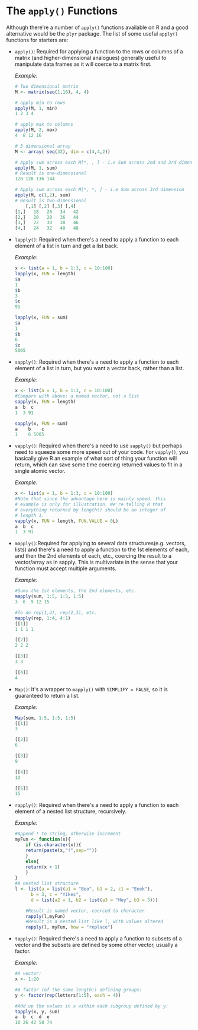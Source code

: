 # The `apply()` Functions

Although there're a number of `apply()` functions available on R and a good alternative would be the `plyr` package. The list of some useful `apply()` functions for starters are:

- `apply()`: Required for applying a function to the rows or columns of a matrix (and higher-dimensional analogues) generally useful to manipulate data frames as it will coerce to a matrix first.

	_Example:_
    
    ```R
    # Two dimensional matrix
	M <- matrix(seq(1,16), 4, 4)

	# apply min to rows
	apply(M, 1, min)
	1 2 3 4

	# apply max to columns
	apply(M, 2, max)
	4  8 12 16

	# 3 dimensional array
	M <- array( seq(32), dim = c(4,4,2))

	# Apply sum across each M[*, , ] - i.e Sum across 2nd and 3rd dimension
	apply(M, 1, sum)
	# Result is one-dimensional
	120 128 136 144

	# Apply sum across each M[*, *, ] - i.e Sum across 3rd dimension
	apply(M, c(1,2), sum)
	# Result is two-dimensional
     	[,1] [,2] [,3] [,4]
	[1,]   18   26   34   42
	[2,]   20   28   36   44
	[3,]   22   30   38   46
	[4,]   24   32   40   48
    ```
    
- `lapply()`: Required when there's a need to apply a function to each element of a list in turn and get a list back.

	_Example:_
   
   ```R
   x <- list(a = 1, b = 1:3, c = 10:100) 
   lapply(x, FUN = length) 
   $a 
   1
   $b 
   3
   $c 
   91

   lapply(x, FUN = sum) 
   $a 
   1
   $b 
   6
   $c 
   5005 
   ```
   
- `sapply()`: Required when there's a need to apply a function to each element of a list in turn, but you want a vector back, rather than a list.
	
    _Example:_
    
    ```R
   x <- list(a = 1, b = 1:3, c = 10:100)
   #Compare with above; a named vector, not a list 
   sapply(x, FUN = length)  
   a  b  c   
   1  3 91

   sapply(x, FUN = sum)   
   a    b    c    
   1    6 5005    
   ```
   
- `vapply()`: Required when there's a need to use `sapply()` but perhaps need to squeeze some more speed out of your code. For `vapply()`, you basically give R an example of what sort of thing your function will return, which can save some time coercing returned values to fit in a single atomic vector.

	_Example:_
	
    ```R
	x <- list(a = 1, b = 1:3, c = 10:100)
	#Note that since the advantage here is mainly speed, this
	# example is only for illustration. We're telling R that
	# everything returned by length() should be an integer of 
	# length 1. 
	vapply(x, FUN = length, FUN.VALUE = 0L) 
	a  b  c  
	1  3 91  
    ```
    
- `mapply()`:Required for applying to several data structures(e.g. vectors, lists) and there's a need to apply a function to the 1st elements of each, and then the 2nd elements of each, etc., coercing the result to a vector/array as in sapply. This is multivariate in the sense that your function must accept multiple arguments.
	
    _Example:_
	
    ```R
	#Sums the 1st elements, the 2nd elements, etc. 
	mapply(sum, 1:5, 1:5, 1:5) 
	3  6  9 12 15
	
    #To do rep(1,4), rep(2,3), etc.
	mapply(rep, 1:4, 4:1)   
	[[1]]
	1 1 1 1

	[[2]]
	2 2 2

	[[3]]
	3 3
	
	[[4]]
	4    
	```
    
- `Map()`: It's a wrapper to `mapply()` with `SIMPLIFY = FALSE`, so it is guaranteed to return a list.

	_Example:_
	```R
	Map(sum, 1:5, 1:5, 1:5)
	[[1]]
    3

    [[2]]
    6

    [[3]]
    9

    [[4]]
    12

    [[5]]
    15    
    ```
    
- `rapply()`: Required when there's a need to apply a function to each element of a nested list structure, recursively. 

	_Example:_

    ```R
    #Append ! to string, otherwise increment
    myFun <- function(x){
        if (is.character(x)){
        return(paste(x,"!",sep=""))
        }
        else{
        return(x + 1)
        }
    }
    #A nested list structure
    l <- list(a = list(a1 = "Boo", b1 = 2, c1 = "Eeek"), 
          b = 3, c = "Yikes", 
          d = list(a2 = 1, b2 = list(a3 = "Hey", b3 = 5)))

        #Result is named vector, coerced to character           
        rapply(l,myFun)
        #Result is a nested list like l, with values altered
        rapply(l, myFun, how = "replace")    
    ```
    
- `tapply()`: Required there's a need to apply a function to subsets of a vector and the subsets are defined by some other vector, usually a factor.

	_Example:_
	
    ```R
    #A vector:
    x <- 1:20

    #A factor (of the same length!) defining groups:
    y <- factor(rep(letters[1:5], each = 4))

    #Add up the values in x within each subgroup defined by y:
    tapply(x, y, sum)  
    a  b  c  d  e  
    10 26 42 58 74
    ```   